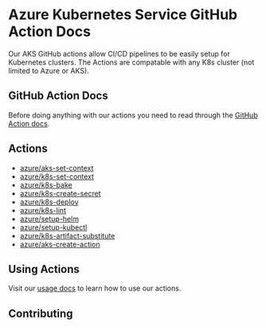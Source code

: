 # Azure Kubernetes Service GitHub Action Docs

Our AKS GitHub actions allow CI/CD pipelines to be easily setup for Kubernetes clusters. The Actions are compatable with any K8s cluster (not limited to Azure or AKS).

## GitHub Action Docs

Before doing anything with our actions you need to read through the [GitHub Action docs](https://docs.github.com/en/actions).

## Actions

- [azure/aks-set-context](https://github.com/Azure/aks-set-context)
- [azure/k8s-set-context](https://github.com/Azure/k8s-set-context)
- [azure/k8s-bake](https://github.com/Azure/k8s-bake)
- [azure/k8s-create-secret](https://github.com/Azure/k8s-create-secret)
- [azure/k8s-deploy](https://github.com/Azure/k8s-deploy)
- [azure/k8s-lint](https://github.com/Azure/k8s-lint)
- [azure/setup-helm](https://github.com/Azure/setup-helm)
- [azure/setup-kubectl](https://github.com/Azure/setup-kubectl)
- [azure/k8s-artifact-substitute](https://github.com/Azure/k8s-artifact-substitute)
- [azure/aks-create-action](https://github.com/Azure/aks-create-action)

## Using Actions

Visit our [usage docs](./docs/USAGE.md) to learn how to use our actions.

## Contributing
